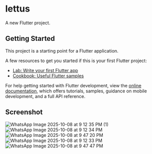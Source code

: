 # lettus

A new Flutter project.

## Getting Started

This project is a starting point for a Flutter application.

A few resources to get you started if this is your first Flutter project:

- [Lab: Write your first Flutter app](https://docs.flutter.dev/get-started/codelab)
- [Cookbook: Useful Flutter samples](https://docs.flutter.dev/cookbook)

For help getting started with Flutter development, view the
[online documentation](https://docs.flutter.dev/), which offers tutorials,
samples, guidance on mobile development, and a full API reference.

## Screenshot
![WhatsApp Image 2025-10-08 at 9 12 35 PM (1)](https://github.com/user-attachments/assets/4d107db8-17bc-4310-b023-dd983349dc42)![WhatsApp Image 2025-10-08 at 9 12 34 PM](https://github.com/user-attachments/assets/322801a8-4335-4fcc-a2ad-a00039aa657b)
![WhatsApp Image 2025-10-08 at 9 47 20 PM](https://github.com/user-attachments/assets/f69519d1-517b-445d-82cc-342205cb5f10)
![WhatsApp Image 2025-10-08 at 9 12 33 PM](https://github.com/user-attachments/assets/151295b0-47ef-47da-91e8-c45f61099e72)![WhatsApp Image 2025-10-08 at 9 47 47 PM](https://github.com/user-attachments/assets/10ee9c36-56a2-4207-a05e-e57757b60189)
